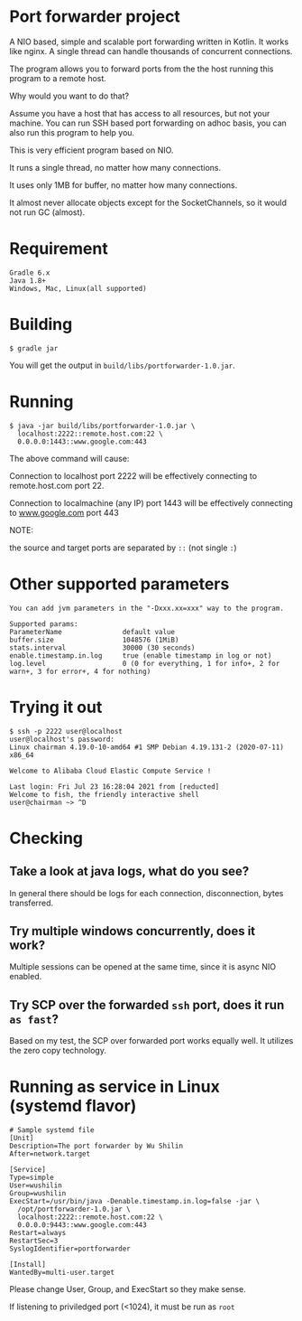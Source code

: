 # Port forwarder project
A NIO based, simple and scalable port forwarding written in Kotlin. 
It works like nginx. A single thread can handle thousands of concurrent connections.

The program allows you to forward ports from the the host running this program to a remote host.

Why would you want to do that?

Assume you have a host that has access to all resources, but not your machine.
You can run SSH based port forwarding on adhoc basis, you can also run this program to help you.

This is very efficient program based on NIO.

It runs a single thread, no matter how many connections.

It uses only 1MB for buffer, no matter how many connections.

It almost never allocate objects except for the SocketChannels, so it would not run GC (almost).
# Requirement
```shell
Gradle 6.x
Java 1.8+
Windows, Mac, Linux(all supported)
```
# Building

```shell
$ gradle jar
```
You will get the output in `build/libs/portforwarder-1.0.jar`.

# Running
```shell
$ java -jar build/libs/portforwarder-1.0.jar \
  localhost:2222::remote.host.com:22 \
  0.0.0.0:1443::www.google.com:443
```
The above command will cause:

Connection to localhost port 2222 will be effectively connecting to remote.host.com port 22.

Connection to localmachine (any IP) port 1443 will be effectively connecting to www.google.com port 443

NOTE:

the source and target ports are separated by `::` (not single `:`)

# Other supported parameters
```shell
You can add jvm parameters in the "-Dxxx.xx=xxx" way to the program.

Supported params:
ParameterName               default value
buffer.size                 1048576 (1MiB)
stats.interval              30000 (30 seconds)
enable.timestamp.in.log     true (enable timestamp in log or not)
log.level                   0 (0 for everything, 1 for info+, 2 for warn+, 3 for error+, 4 for nothing)
```
# Trying it out
```shell
$ ssh -p 2222 user@localhost
user@localhost's password:
Linux chairman 4.19.0-10-amd64 #1 SMP Debian 4.19.131-2 (2020-07-11) x86_64

Welcome to Alibaba Cloud Elastic Compute Service !

Last login: Fri Jul 23 16:28:04 2021 from [reducted]
Welcome to fish, the friendly interactive shell
user@chairman ~> ^D

```
# Checking
## Take a look at java logs, what do you see?
In general there should be logs for each connection, disconnection, bytes transferred.

## Try multiple windows concurrently, does it work?
Multiple sessions can be opened at the same time, since it is async NIO enabled.

## Try SCP over the forwarded `ssh` port, does it run `as fast`?
Based on my test, the SCP over forwarded port works equally well.
It utilizes the zero copy technology.

# Running as service in Linux (systemd flavor)
```shell
# Sample systemd file
[Unit]
Description=The port forwarder by Wu Shilin
After=network.target

[Service]
Type=simple
User=wushilin
Group=wushilin
ExecStart=/usr/bin/java -Denable.timestamp.in.log=false -jar \
  /opt/portforwarder-1.0.jar \
  localhost:2222::remote.host.com:22 \
  0.0.0.0:9443::www.google.com:443
Restart=always
RestartSec=3
SyslogIdentifier=portforwarder

[Install]
WantedBy=multi-user.target
```
Please change User, Group, and ExecStart so they make sense.

If listening to priviledged port (<1024), it must be run as `root`
